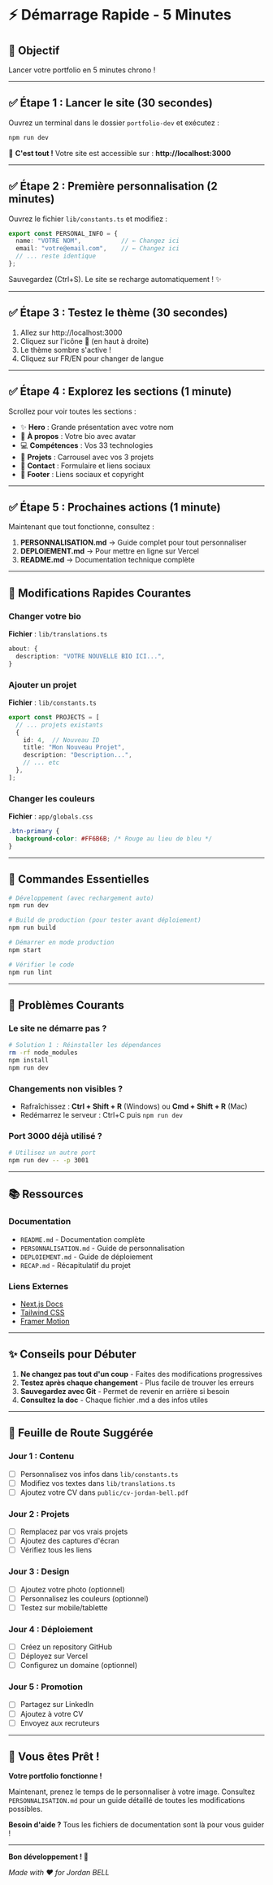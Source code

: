 # ⚡ Démarrage Rapide - 5 Minutes

## 🎯 Objectif

Lancer votre portfolio en 5 minutes chrono !

---

## ✅ Étape 1 : Lancer le site (30 secondes)

Ouvrez un terminal dans le dossier `portfolio-dev` et exécutez :

```bash
npm run dev
```

🎉 **C'est tout !** Votre site est accessible sur : **http://localhost:3000**

---

## ✅ Étape 2 : Première personnalisation (2 minutes)

Ouvrez le fichier `lib/constants.ts` et modifiez :

```typescript
export const PERSONAL_INFO = {
  name: "VOTRE NOM",           // ← Changez ici
  email: "votre@email.com",    // ← Changez ici
  // ... reste identique
};
```

Sauvegardez (Ctrl+S). Le site se recharge automatiquement ! ✨

---

## ✅ Étape 3 : Testez le thème (30 secondes)

1. Allez sur http://localhost:3000
2. Cliquez sur l'icône 🌙 (en haut à droite)
3. Le thème sombre s'active !
4. Cliquez sur FR/EN pour changer de langue

---

## ✅ Étape 4 : Explorez les sections (1 minute)

Scrollez pour voir toutes les sections :
- ✨ **Hero** : Grande présentation avec votre nom
- 👤 **À propos** : Votre bio avec avatar
- 💻 **Compétences** : Vos 33 technologies
- 🚀 **Projets** : Carrousel avec vos 3 projets
- 📧 **Contact** : Formulaire et liens sociaux
- 🔗 **Footer** : Liens sociaux et copyright

---

## ✅ Étape 5 : Prochaines actions (1 minute)

Maintenant que tout fonctionne, consultez :

1. **PERSONNALISATION.md** → Guide complet pour tout personnaliser
2. **DEPLOIEMENT.md** → Pour mettre en ligne sur Vercel
3. **README.md** → Documentation technique complète

---

## 🎨 Modifications Rapides Courantes

### Changer votre bio

**Fichier** : `lib/translations.ts`
```typescript
about: {
  description: "VOTRE NOUVELLE BIO ICI...",
}
```

### Ajouter un projet

**Fichier** : `lib/constants.ts`
```typescript
export const PROJECTS = [
  // ... projets existants
  {
    id: 4,  // Nouveau ID
    title: "Mon Nouveau Projet",
    description: "Description...",
    // ... etc
  },
];
```

### Changer les couleurs

**Fichier** : `app/globals.css`
```css
.btn-primary {
  background-color: #FF6B6B; /* Rouge au lieu de bleu */
}
```

---

## 🚀 Commandes Essentielles

```bash
# Développement (avec rechargement auto)
npm run dev

# Build de production (pour tester avant déploiement)
npm run build

# Démarrer en mode production
npm start

# Vérifier le code
npm run lint
```

---

## 🔧 Problèmes Courants

### Le site ne démarre pas ?
```bash
# Solution 1 : Réinstaller les dépendances
rm -rf node_modules
npm install
npm run dev
```

### Changements non visibles ?
- Rafraîchissez : **Ctrl + Shift + R** (Windows) ou **Cmd + Shift + R** (Mac)
- Redémarrez le serveur : Ctrl+C puis `npm run dev`

### Port 3000 déjà utilisé ?
```bash
# Utilisez un autre port
npm run dev -- -p 3001
```

---

## 📚 Ressources

### Documentation
- `README.md` - Documentation complète
- `PERSONNALISATION.md` - Guide de personnalisation
- `DEPLOIEMENT.md` - Guide de déploiement
- `RECAP.md` - Récapitulatif du projet

### Liens Externes
- [Next.js Docs](https://nextjs.org/docs)
- [Tailwind CSS](https://tailwindcss.com/docs)
- [Framer Motion](https://www.framer.com/motion/)

---

## ✨ Conseils pour Débuter

1. **Ne changez pas tout d'un coup** - Faites des modifications progressives
2. **Testez après chaque changement** - Plus facile de trouver les erreurs
3. **Sauvegardez avec Git** - Permet de revenir en arrière si besoin
4. **Consultez la doc** - Chaque fichier .md a des infos utiles

---

## 🎯 Feuille de Route Suggérée

### Jour 1 : Contenu
- [ ] Personnalisez vos infos dans `lib/constants.ts`
- [ ] Modifiez vos textes dans `lib/translations.ts`
- [ ] Ajoutez votre CV dans `public/cv-jordan-bell.pdf`

### Jour 2 : Projets
- [ ] Remplacez par vos vrais projets
- [ ] Ajoutez des captures d'écran
- [ ] Vérifiez tous les liens

### Jour 3 : Design
- [ ] Ajoutez votre photo (optionnel)
- [ ] Personnalisez les couleurs (optionnel)
- [ ] Testez sur mobile/tablette

### Jour 4 : Déploiement
- [ ] Créez un repository GitHub
- [ ] Déployez sur Vercel
- [ ] Configurez un domaine (optionnel)

### Jour 5 : Promotion
- [ ] Partagez sur LinkedIn
- [ ] Ajoutez à votre CV
- [ ] Envoyez aux recruteurs

---

## 🎉 Vous êtes Prêt !

**Votre portfolio fonctionne !** 

Maintenant, prenez le temps de le personnaliser à votre image. Consultez `PERSONNALISATION.md` pour un guide détaillé de toutes les modifications possibles.

**Besoin d'aide ?** Tous les fichiers de documentation sont là pour vous guider !

---

**Bon développement ! 🚀**

*Made with ❤️ for Jordan BELL*


